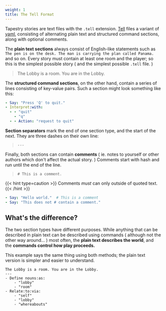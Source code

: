 ```yaml
---
weight: 1
title: The Tell Format
---
```

Tapestry stories are text files with the `.tell` extension. [Tell](http://github.com/ionous/tell) files a variant of [yaml](https://yaml.org/), consisting of alternating plain text and structured command sections, along with optional comments.

The **plain text sections** always consist of English-like statements such as `The pen is on the desk. The man is carrying the plan called Panama.` and so on. Every story must contain at least one room and the player; so this is the simplest possible story ( and the simplest possible `.tell` file. )


> The Lobby is a room. You are in the Lobby.

The **structured command sections**, on the other hand, contain a series of lines consisting of key-value pairs. Such a section might look something like this: 
```yaml
- Say: "Press 'Q' to quit."
- Interpret:with:
  - - "quit"
    - "q"
  - - Action: "request to quit"
```
 
**Section separators** mark the end of one section type, and the start of the next. They are three dashes on their own line:

> `---`

Finally, both sections can contain **comments**  ( ie. notes to yourself or other authors which don't affect the actual story. ) Comments start with hash and run until the end of the line. 

> `# This is a comment.`

{{< hint type=caution >}}
Comments <em>must</em> can only outside of quoted text.
{{< /hint >}}

```yaml
- Say: "Hello world."  # This is a comment
- Say: "This does not # contain a comment."
```

## What's the difference?

The two section types have different purposes. While anything that can be described in plain text can be described using commands ( although not the other way around... ) most often, the **plain text describes the world**, and the **commands control how play proceeds.**

This example says the same thing using both methods; the plain text version is simpler and easier to understand. 

```
The Lobby is a room. You are in the Lobby.
---
- Define nouns:as:
    - "lobby"
    - "room"
- Relate:to:via:
    - "self"
    - "lobby"
    - "whereabouts"   
```

